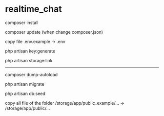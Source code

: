 # realtime_chat

composer install

composer update (when change composer.json)

copy file .env.example -> .env

php artisan key:generate

php artisan storage:link

--------------

composer dump-autoload

php artisan migrate

php artisan db:seed

copy all file of the folder /storage/app/public_example/... -> /storage/app/public/...
